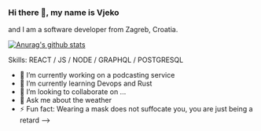 ### Hi there 👋, my name is Vjeko
and I am a software developer from Zagreb, Croatia.

[![Anurag's github stats](https://github-readme-stats.vercel.app/api?username=vjekooo)](https://github.com/vjekooo/github-readme-stats)

Skills: REACT / JS / NODE / GRAPHQL / POSTGRESQL

- 🔭 I’m currently working on a podcasting service
- 🌱 I’m currently learning Devops and Rust
- 👯 I’m looking to collaborate on ...
- 💬 Ask me about the weather
- ⚡ Fun fact: Wearing a mask does not suffocate you, you are just being a retard
-->

